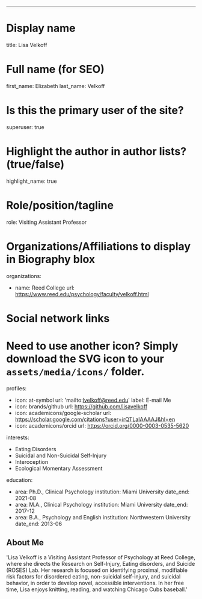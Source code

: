 ---
# Display name
title: Lisa Velkoff

# Full name (for SEO)
first_name: Elizabeth
last_name: Velkoff

# Is this the primary user of the site?
superuser: true

# Highlight the author in author lists? (true/false)
highlight_name: true

# Role/position/tagline
role: Visiting Assistant Professor

# Organizations/Affiliations to display in Biography blox
organizations:
  - name: Reed College
    url: https://www.reed.edu/psychology/faculty/velkoff.html

# Social network links
# Need to use another icon? Simply download the SVG icon to your `assets/media/icons/` folder.
profiles:
  - icon: at-symbol
    url: 'mailto:lvelkoff@reed.edu'
    label: E-mail Me
  - icon: brands/github
    url: https://github.com/lisavelkoff
  - icon: academicons/google-scholar
    url: https://scholar.google.com/citations?user=irQTLaIAAAAJ&hl=en
  - icon: academicons/orcid
    url: https://orcid.org/0000-0003-0535-5620

interests:
  - Eating Disorders
  - Suicidal and Non-Suicidal Self-Injury
  - Interoception
  - Ecological Momentary Assessment

education:
  - area: Ph.D., Clinical Psychology
    institution: Miami University
    date_end: 2021-08
  - area: M.A., Clinical Psychology
    institution: Miami University
    date_end: 2017-12
  - area: B.A., Psychology and English 
    institution: Northwestern University
    date_end: 2013-06


## About Me

'Lisa Velkoff is a Visiting Assistant Professor of Psychology at Reed College, where she directs the Research on Self-Injury, Eating disorders, and Suicide (ROSES) Lab. Her research is focused on identifying proximal, modifiable risk factors for disordered eating, non-suicidal self-injury, and suicidal behavior, in order to develop novel, accessible interventions. In her free time, Lisa enjoys knitting, reading, and watching Chicago Cubs baseball.'

